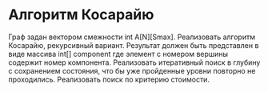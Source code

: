 # Алгоритм Косарайю

Граф задан вектором смежности int A[N][Smax]. Реализовать алгоритм Косарайю, рекурсивный вариант. Результат должен быть представлен в виде массива int[] component где элемент с номером вершины содержит номер компонента. Реализовать итеративный поиск в глубину с сохранением состояния, что бы уже пройденные уровни повторно не проходились. Реализовать поиск по критерию стоимости. 
